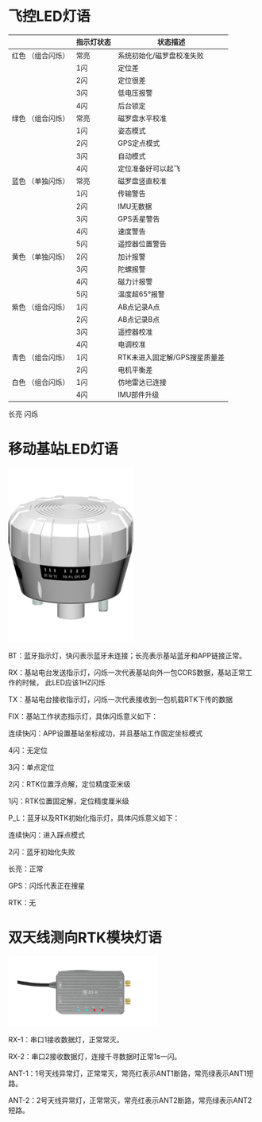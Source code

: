 # 飞控LED灯语

|                    | 指示灯状态 | 状态描述                      |
|--------------------|------------|-------------------------------|
| 红色 （组合闪烁）  |      常亮      | 系统初始化/磁罗盘校准失败     |
|                    |     1闪      | 定位差                        |
|                    |     2闪      | 定位很差                      |
|                    |     3闪       | 低电压报警                    |
|                    |     4闪       | 后台锁定                      |
|  绿色 （组合闪烁） |      常亮     | 磁罗盘水平校准                |
|                    |     1闪       | 姿态模式                      |
|                    |     2闪       | GPS定点模式                   |
|                    |     3闪       | 自动模式                      |
|                    |     4闪       | 定位准备好可以起飞            |
|  蓝色 （单独闪烁） |      常亮      | 磁罗盘竖直校准                |
|                    |     1闪       | 传输警告                      |
|                    |     2闪       | IMU无数据                     |
|                    |     3闪       | GPS丢星警告                   |
|                    |     4闪       | 速度警告                      |
|                    |     5闪       | 遥控器位置警告                |
|  黄色 （单独闪烁） |       2闪     | 加计报警                      |
|                    |     3闪       | 陀螺报警                      |
|                    |     4闪       | 磁力计报警                    |
|                    |     5闪       | 温度超65°报警                 |
|  紫色 （组合闪烁） |       1闪     | AB点记录A点                   |
|                    |     2闪       | AB点记录B点                   |
|                    |     3闪       | 遥控器校准                    |
|                    |     4闪       | 电调校准                      |
| 青色 （组合闪烁）  |      1闪      | RTK未进入固定解/GPS搜星质量差 |
|                    |     2闪       | 电机平衡差                    |
| 白色 （组合闪烁）  |      1闪      | 仿地雷达已连接                |
|                    |     4闪       | IMU部件升级                   |

长亮 闪烁

# 移动基站LED灯语

<img src="pictures/LIGHT1.png" width="50%" height="350"> 

BT：蓝牙指示灯，快闪表示蓝牙未连接；长亮表示基站蓝牙和APP链接正常。

RX：基站电台发送指示灯，闪烁一次代表基站向外一包CORS数据，基站正常工作的时候， 此LED应该1HZ闪烁

TX：基站电台接收指示灯，闪烁一次代表接收到一包机载RTK下传的数据

FIX：基站工作状态指示灯，具体闪烁意义如下：

连续快闪：APP设置基站坐标成功，并且基站工作固定坐标模式

4闪：无定位

3闪：单点定位

2闪：RTK位置浮点解，定位精度亚米级

1闪：RTK位置固定解，定位精度厘米级

P_L：蓝牙以及RTK初始化指示灯，具体闪烁意义如下：

连续快闪：进入踩点模式

2闪：蓝牙初始化失败

长亮：正常

GPS：闪烁代表正在搜星

RTK：无

# 双天线测向RTK模块灯语

<img src="pictures/LIGHT2.png" width="60%"> 

RX-1：串口1接收数据灯，正常常灭。

RX-2：串口2接收数据灯，连接千寻数据时正常1s一闪。

ANT-1：1号天线异常灯，正常常灭，常亮红表示ANT1断路，常亮绿表示ANT1短路。

ANT-2：2号天线异常灯，正常常灭，常亮红表示ANT2断路，常亮绿表示ANT2短路。


